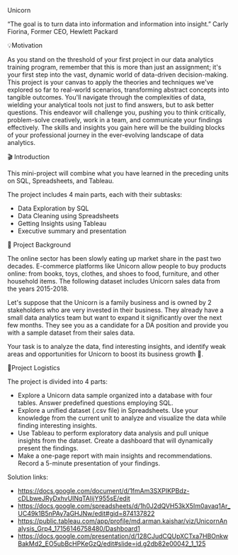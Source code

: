  Unicorn 
 
“The goal is to turn data into information and information into insight.” Carly Fiorina, Former CEO, Hewlett Packard

💡Motivation

As you stand on the threshold of your first project in our data analytics training program, remember that this is more than just an assignment; it's your first step into the vast, dynamic world of data-driven decision-making. This project is your canvas to apply the theories and techniques we've explored so far to real-world scenarios, transforming abstract concepts into tangible outcomes. You'll navigate through the complexities of data, wielding your analytical tools not just to find answers, but to ask better questions. This endeavor will challenge you, pushing you to think critically, problem-solve creatively, work in a team, and communicate your findings effectively. The skills and insights you gain here will be the building blocks of your professional journey in the ever-evolving landscape of data analytics.

🎬 Introduction

This mini-project will combine what you have learned in the preceding units on SQL, Spreadsheets, and Tableau.

The project includes 4 main parts, each with their subtasks:

- Data Exploration by SQL
- Data Cleaning using Spreadsheets
- Getting Insights using Tableau
- Executive summary and presentation
  
🦄 Project Background

The online sector has been slowly eating up market share in the past two decades. E-commerce platforms like Unicorn allow people to buy products online: from books, toys, clothes, and shoes to food, furniture, and other household items. The following dataset includes Unicorn sales data from the years 2015-2018.

Let's suppose that the Unicorn is a family business and is owned by 2 stakeholders who are very invested in their business. They already have a small data analytics team but want to expand it significantly over the next few months. They see you as a candidate for a DA position and provide you with a sample dataset from their sales data.

Your task is to analyze the data, find interesting insights, and identify weak areas and opportunities for Unicorn to boost its business growth 🚀.

🧹Project Logistics

The project is divided into 4 parts:

- Explore a Unicorn data sample organized into a database with four tables. Answer predefined questions employing SQL.
- Explore a unified dataset (.csv file) in Spreadsheets. Use your knowledge from the current unit to analyze and visualize the data while finding interesting insights.
- Use Tableau to perform exploratory data analysis and pull unique insights from the dataset. Create a dashboard that will dynamically present the findings.
- Make a one-page report with main insights and recommendations. Record a 5-minute presentation of your findings.

Solution links:

- https://docs.google.com/document/d/1fmAm3SXPIKPBdz-cDLbweJRyDxhvUINqTAIijY955sE/edit
- https://docs.google.com/spreadsheets/d/1h0J2dQVH53kX5Im0avaq1Ar_UC49k1B5nPAy7aGHJNw/edit#gid=874137822
- https://public.tableau.com/app/profile/md.arman.kaishar/viz/UnicornAnalysis_Grp4_17156146758480/Dashboard1
- https://docs.google.com/presentation/d/128CJudCQUpXCTxa7HBOnkwBakMd2_EO5ubBcHPKeGzQ/edit#slide=id.g2db82e00042_1_125
